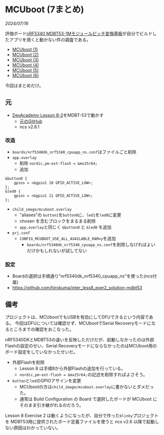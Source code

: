 # MCUboot (7まとめ)

<i>2024/07/16</i>

評価ボード[nRF5340 MDBT53-1Mモジュールピッチ変換基板](https://www.switch-science.com/products/8658)が自分でビルドしたアプリを焼くと動かない件の調査である。

* [MCUboot (1)](20240708-boot.md)
* [MCUboot (2)](20240711-boot.md)
* [MCUboot (3)](20240713-boot.md)
* [MCUboot (4)](20240714-boot.md)
* [MCUboot (5)](20240715-boot.md)
* [MCUboot (6)](20240716-boot.md)

今回はまとめだけ。

## 元

* [DevAcademy Lesson 8-2](https://academy.nordicsemi.com/courses/nrf-connect-sdk-intermediate/lessons/lesson-8-bootloaders-and-dfu-fota/topic/exercise-2-dfu-over-usb-adding-external-flash/)をMDBT-53で動かす
  * [元のGitHub](https://github.com/NordicDeveloperAcademy/ncs-inter/tree/main/lesson8/inter_less8_exer2_solution)
  * ncs v2.6.1

### 改造

* `boards/nrf5340dk_nrf5340_cpuapp_ns.conf`はファイルごと削除
* `app.overlay`
  * 削除 `nordic,pm-ext-flash = &mx25r64;`
  * 追加
```
&button0 {
	gpios = <&gpio1 10 GPIO_ACTIVE_LOW>;
};
&led0 {
	gpios = <&gpio1 11 GPIO_ACTIVE_LOW>;
};
```

* `child_image/mcuboot.overlay`
  * "aliases"の `button1`を`button0`に、`led1`を`led0`に変更
  * chosen を含むブロックをまるまる削除
  * `app.overlay`と同じく `&button0` と `&led0` を追加
* `prj.conf`
  * `CONFIG_MCUBOOT_USE_ALL_AVAILABLE_RAM=y`を追加
    * `boards/nrf5340dk_nrf5340_cpuapp_ns.conf`を削除しなければよいだけかもしれないが試してない

### 設定

* Boardの選択は手順通り"nrf5340dk_nrf5340_cpuapp_ns"を使った(ncs付属)
* https://github.com/hirokuma/inter_less8_exer2_solution-mdbt53

## 備考

プロジェクトは、MCUbootでもUSBを有効にしてDFUできるという内容である。
今回はDFUについては確認せず、MCUbootでSerial Recoveryモードになるところまでの確認をおこなった。

nRF5340DKとMDBT53の違いを反映しただけだが、起動しなかったのは外部Flashの設定のせい、Serial RecoveryモードにならなかったのはMCUboot用のボード設定をしていなかったせいだ。

* 外部Flashを削除
  * Lesson 8 は手順8から外部Flashの追加を行っている。
  * `nordic,pm-ext-flash = &mx25r64;`の記述を削除すればよさそう。
* `button`と`led`のGPIOアサインを変更
  * MCUbootの方は`child_image/mcuboot.overlay`に書かないとダメだった。
  * 通常は Build Configuration の Board で選択したボードが MCUboot にそのまま引き継がれるのだろう。

Lesson 8 Exercise 2 は動くようになったが、自分で作った`blinky`プロジェクトを MDBT53用に提供されたボード定義ファイルを使うと ncs v2.6 以降で起動しない原因はわかっていない。
